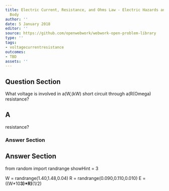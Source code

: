 ```yaml
---
title: Electric Current, Resistance, and Ohms Law - Electric Hazards and the Human
  Body
author: ''
date: 5 January 2018
editor: ''
source: https://github.com/openwebwork/webwork-open-problem-library
type: ''
tags:
- voltagecurrentresistance
outcomes:
- TBD
assets: ''
---
```


## Question Section 

What voltage is involved in a(W,(kW) short circuit through a(R(Omega) resistance?

## A
resistance?
### Answer Section


## Answer Section

from random import randrange
showHint = 3

W = randrange(1.40,1.48,0.04)
R = randrange(0.090,0.110,0.010)
E = ((W*10**3)*R)**(1/2)